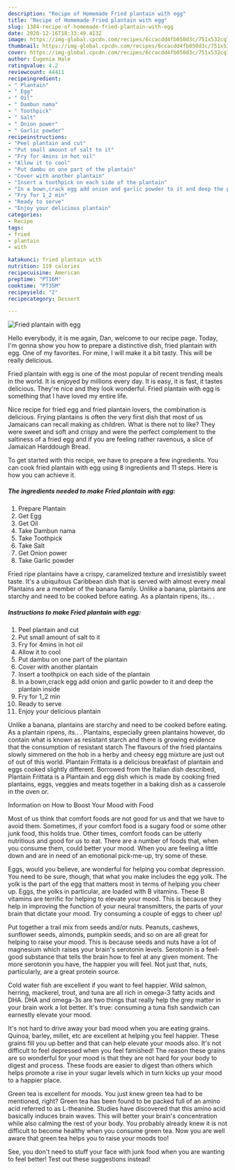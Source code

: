 ```yaml
---
description: "Recipe of Homemade Fried plantain with egg"
title: "Recipe of Homemade Fried plantain with egg"
slug: 1384-recipe-of-homemade-fried-plantain-with-egg
date: 2020-12-16T18:33:49.413Z
image: https://img-global.cpcdn.com/recipes/6ccacdd4fb050d3c/751x532cq70/fried-plantain-with-egg-recipe-main-photo.jpg
thumbnail: https://img-global.cpcdn.com/recipes/6ccacdd4fb050d3c/751x532cq70/fried-plantain-with-egg-recipe-main-photo.jpg
cover: https://img-global.cpcdn.com/recipes/6ccacdd4fb050d3c/751x532cq70/fried-plantain-with-egg-recipe-main-photo.jpg
author: Eugenia Hale
ratingvalue: 4.2
reviewcount: 44411
recipeingredient:
- " Plantain"
- " Egg"
- " Oil"
- " Dambun nama"
- " Toothpick"
- " Salt"
- " Onion power"
- " Garlic powder"
recipeinstructions:
- "Peel plantain and cut"
- "Put small amount of salt to it"
- "Fry for 4mins in hot oil"
- "Allow it to cool"
- "Put dambu on one part of the plantain"
- "Cover with another plantain"
- "Insert a toothpick on each side of the plantain"
- "In a bown,crack egg add onion and garlic powder to it and deep the plantain inside"
- "Fry for 1_2 min"
- "Ready to serve"
- "Enjoy your delicious plantain"
categories:
- Recipe
tags:
- fried
- plantain
- with

katakunci: fried plantain with 
nutrition: 119 calories
recipecuisine: American
preptime: "PT16M"
cooktime: "PT35M"
recipeyield: "2"
recipecategory: Dessert

---
```



![Fried plantain with egg](https://img-global.cpcdn.com/recipes/6ccacdd4fb050d3c/751x532cq70/fried-plantain-with-egg-recipe-main-photo.jpg)

Hello everybody, it is me again, Dan, welcome to our recipe page. Today, I'm gonna show you how to prepare a distinctive dish, fried plantain with egg. One of my favorites. For mine, I will make it a bit tasty. This will be really delicious.

Fried plantain with egg is one of the most popular of recent trending meals in the world. It is enjoyed by millions every day. It is easy, it is fast, it tastes delicious. They're nice and they look wonderful. Fried plantain with egg is something that I have loved my entire life.

Nice recipe for fried egg and fried plantain lovers, the combination is delicious. Frying plantains is often the very first dish that most of us Jamaicans can recall making as children. What is there not to like? They were sweet and soft and crispy and were the perfect complement to the saltiness of a fried egg and if you are feeling rather ravenous, a slice of Jamaican Harddough Bread.


To get started with this recipe, we have to prepare a few ingredients. You can cook fried plantain with egg using 8 ingredients and 11 steps. Here is how you can achieve it.

<!--inarticleads1-->

##### The ingredients needed to make Fried plantain with egg:

1. Prepare  Plantain
1. Get  Egg
1. Get  Oil
1. Take  Dambun nama
1. Take  Toothpick
1. Take  Salt
1. Get  Onion power
1. Take  Garlic powder


Fried ripe plantains have a crispy, caramelized texture and irresistibly sweet taste. It&#39;s a ubiquitous Caribbean dish that is served with almost every meal Plantains are a member of the banana family. Unlike a banana, plantains are starchy and need to be cooked before eating. As a plantain ripens, its.. . 

<!--inarticleads2-->

##### Instructions to make Fried plantain with egg:

1. Peel plantain and cut
1. Put small amount of salt to it
1. Fry for 4mins in hot oil
1. Allow it to cool
1. Put dambu on one part of the plantain
1. Cover with another plantain
1. Insert a toothpick on each side of the plantain
1. In a bown,crack egg add onion and garlic powder to it and deep the plantain inside
1. Fry for 1_2 min
1. Ready to serve
1. Enjoy your delicious plantain


Unlike a banana, plantains are starchy and need to be cooked before eating. As a plantain ripens, its.. . Plantains, especially green plantains however, do contain what is known as resistant starch and there is growing evidence that the consumption of resistant starch The flavours of the fried plantains slowly simmered on the hob in a herby and cheesy egg mixture are just out of out of this world. Plantain Frittata is a delicious breakfast of plantain and eggs cooked slightly different. Borrowed from the Italian dish described, Plantain Frittata is a Plantain and egg dish which is made by cooking fried plantains, eggs, veggies and meats together in a baking dish as a casserole in the oven or. 

Information on How to Boost Your Mood with Food


Most of us think that comfort foods are not good for us and that we have to avoid them. Sometimes, if your comfort food is a sugary food or some other junk food, this holds true. Other times, comfort foods can be utterly nutritious and good for us to eat. There are a number of foods that, when you consume them, could better your mood. When you are feeling a little down and are in need of an emotional pick-me-up, try some of these.

Eggs, would you believe, are wonderful for helping you combat depression. You need to be sure, though, that what you make includes the egg yolk. The yolk is the part of the egg that matters most in terms of helping you cheer up. Eggs, the yolks in particular, are loaded with B vitamins. These B vitamins are terrific for helping to elevate your mood. This is because they help in improving the function of your neural transmitters, the parts of your brain that dictate your mood. Try consuming a couple of eggs to cheer up!

Put together a trail mix from seeds and/or nuts. Peanuts, cashews, sunflower seeds, almonds, pumpkin seeds, and so on are all great for helping to raise your mood. This is because seeds and nuts have a lot of magnesium which raises your brain's serotonin levels. Serotonin is a feel-good substance that tells the brain how to feel at any given moment. The more serotonin you have, the happier you will feel. Not just that, nuts, particularly, are a great protein source.

Cold water fish are excellent if you want to feel happier. Wild salmon, herring, mackerel, trout, and tuna are all rich in omega-3 fatty acids and DHA. DHA and omega-3s are two things that really help the grey matter in your brain work a lot better. It's true: consuming a tuna fish sandwich can earnestly elevate your mood. 

It's not hard to drive away your bad mood when you are eating grains. Quinoa, barley, millet, etc are excellent at helping you feel happier. These grains fill you up better and that can help elevate your moods also. It's not difficult to feel depressed when you feel famished! The reason these grains are so wonderful for your mood is that they are not hard for your body to digest and process. These foods are easier to digest than others which helps promote a rise in your sugar levels which in turn kicks up your mood to a happier place.

Green tea is excellent for moods. You just knew green tea had to be mentioned, right? Green tea has been found to be packed full of an amino acid referred to as L-theanine. Studies have discovered that this amino acid basically induces brain waves. This will better your brain's concentration while also calming the rest of your body. You probably already knew it is not difficult to become healthy when you consume green tea. Now you are well aware that green tea helps you to raise your moods too!

See, you don't need to stuff your face with junk food when you are wanting to feel better! Test out  these suggestions  instead!

